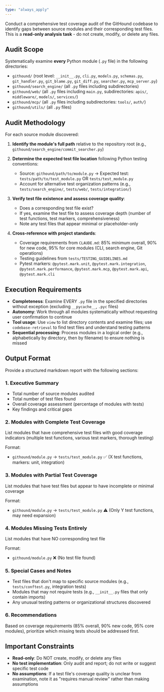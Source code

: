```yaml
---
type: "always_apply"
---
```


Conduct a comprehensive test coverage audit of the GitHound codebase to identify gaps between source modules and their corresponding test files. This is a **read-only analysis task** - do not create, modify, or delete any files.

## Audit Scope

Systematically examine **every** Python module (`.py` file) in the following directories:

- `githound/` (root level: `__init__.py`, `cli.py`, `models.py`, `schemas.py`, `git_handler.py`, `git_blame.py`, `git_diff.py`, `searcher.py`, `mcp_server.py`)
- `githound/search_engine/` (all `.py` files including subdirectories)
- `githound/web/` (all `.py` files including `main.py`, subdirectories: `apis/`, `middleware/`, `models/`, `services/`)
- `githound/mcp/` (all `.py` files including subdirectories: `tools/`, `auth/`)
- `githound/utils/` (all `.py` files)

## Audit Methodology

For each source module discovered:

1. **Identify the module's full path** relative to the repository root (e.g., `githound/search_engine/commit_searcher.py`)

2. **Determine the expected test file location** following Python testing conventions:
   - Source: `githound/path/to/module.py` → Expected test: `tests/path/to/test_module.py` OR `tests/test_module.py`
   - Account for alternative test organization patterns (e.g., `tests/search_engine/`, `tests/web/`, `tests/integration/`)

3. **Verify test file existence and assess coverage quality**:
   - Does a corresponding test file exist?
   - If yes, examine the test file to assess coverage depth (number of test functions, test markers, comprehensiveness)
   - Note any test files that appear minimal or placeholder-only

4. **Cross-reference with project standards**:
   - Coverage requirements from `CLAUDE.md`: 85% minimum overall, 90% for new code, 95% for core modules (CLI, search engine, Git operations)
   - Testing guidelines from `tests/TESTING_GUIDELINES.md`
   - Pytest markers: `@pytest.mark.unit`, `@pytest.mark.integration`, `@pytest.mark.performance`, `@pytest.mark.mcp`, `@pytest.mark.api`, `@pytest.mark.cli`

## Execution Requirements

- **Completeness**: Examine EVERY `.py` file in the specified directories without exception (excluding `__pycache__`, `.pyc` files)
- **Autonomy**: Work through all modules systematically without requesting user confirmation to continue
- **Tool usage**: Use `view` to list directory contents and examine files; use `codebase-retrieval` to find test files and understand testing patterns
- **Sequential processing**: Process modules in a logical order (e.g., alphabetically by directory, then by filename) to ensure nothing is missed

## Output Format

Provide a structured markdown report with the following sections:

### 1. Executive Summary

- Total number of source modules audited
- Total number of test files found
- Overall coverage assessment (percentage of modules with tests)
- Key findings and critical gaps

### 2. Modules with Complete Test Coverage

List modules that have comprehensive test files with good coverage indicators (multiple test functions, various test markers, thorough testing)

Format:

- `githound/module.py` → `tests/test_module.py` ✅ (X test functions, markers: unit, integration)

### 3. Modules with Partial Test Coverage

List modules that have test files but appear to have incomplete or minimal coverage

Format:

- `githound/module.py` → `tests/test_module.py` ⚠️ (Only Y test functions, may need expansion)

### 4. Modules Missing Tests Entirely

List modules that have NO corresponding test file

Format:

- `githound/module.py` ❌ (No test file found)

### 5. Special Cases and Notes

- Test files that don't map to specific source modules (e.g., `tests/conftest.py`, integration tests)
- Modules that may not require tests (e.g., `__init__.py` files that only contain imports)
- Any unusual testing patterns or organizational structures discovered

### 6. Recommendations

Based on coverage requirements (85% overall, 90% new code, 95% core modules), prioritize which missing tests should be addressed first.

## Important Constraints

- **Read-only**: Do NOT create, modify, or delete any files
- **No test implementation**: Only audit and report; do not write or suggest specific test code
- **No assumptions**: If a test file's coverage quality is unclear from examination, note it as "requires manual review" rather than making assumptions

